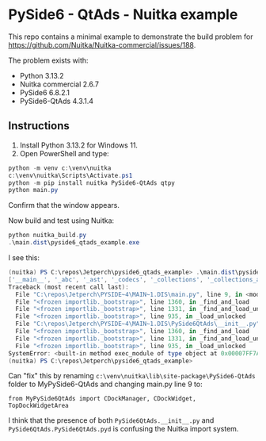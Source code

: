 
# PySide6 - QtAds - Nuitka example

This repo contains a minimal example to demonstrate the build problem for
https://github.com/Nuitka/Nuitka-commercial/issues/188.

The problem exists with:

- Python 3.13.2
- Nuitka commercial 2.6.7
- PySide6 6.8.2.1
- PySide6-QtAds 4.3.1.4


## Instructions

1. Install Python 3.13.2 for Windows 11.
2. Open PowerShell and type:
```PowerShell
python -m venv c:\venv\nuitka
c:\venv\nuitka\Scripts\Activate.ps1
python -m pip install nuitka PySide6-QtAds qtpy
python main.py
```

Confirm that the window appears.

Now build and test using Nuitka:

```PowerShell
python nuitka_build.py
.\main.dist\pyside6_qtads_example.exe
```

I see this:

```PowerShell
(nuitka) PS C:\repos\Jetperch\pyside6_qtads_example> .\main.dist\pyside6_qtads_example.exe
['__main__', '_abc', '_ast', '_codecs', '_collections', '_collections_abc', '_frozen_importlib', '_frozen_importlib_external', '_functools', '_imp', '_io', '_opcode', '_opcode_metadata', '_operator', '_signal', '_sre', '_stat', '_thread', '_tokenize', '_warnings', '_weakref', '_weakrefset', '_winapi', 'abc', 'ast', 'builtins', 'codecs', 'collections', 'collections.abc', 'contextlib', 'copyreg', 'dis', 'encodings', 'encodings.aliases', 'encodings.cp1252', 'encodings.utf_8', 'enum', 'functools', 'genericpath', 'importlib', 'importlib._bootstrap', 'importlib._bootstrap_external', 'importlib.machinery', 'inspect', 'io', 'itertools', 'keyword', 'linecache', 'marshal', 'nt', 'ntpath', 'opcode', 'operator', 'os', 'os.path', 're', 're._casefix', 're._compiler', 're._constants', 're._parser', 'reprlib', 'stat', 'sys', 'time', 'token', 'tokenize', 'types', 'weakref', 'winreg', 'zipimport']
Traceback (most recent call last):
  File "C:\repos\Jetperch\PYSIDE~4\MAIN~1.DIS\main.py", line 9, in <module>
  File "<frozen importlib._bootstrap>", line 1360, in _find_and_load
  File "<frozen importlib._bootstrap>", line 1331, in _find_and_load_unlocked
  File "<frozen importlib._bootstrap>", line 935, in _load_unlocked
  File "C:\repos\Jetperch\PYSIDE~4\MAIN~1.DIS\PySide6QtAds\__init__.py", line 7, in <module PySide6QtAds>
  File "<frozen importlib._bootstrap>", line 1360, in _find_and_load
  File "<frozen importlib._bootstrap>", line 1331, in _find_and_load_unlocked
  File "<frozen importlib._bootstrap>", line 935, in _load_unlocked
SystemError: <built-in method exec_module of type object at 0x00007FF7AD726C20> returned NULL without setting an exception
(nuitka) PS C:\repos\Jetperch\pyside6_qtads_example>
```

Can "fix" this by renaming `c:\venv\nuitka\lib\site-package\PySide6-QtAds` folder to MyPySide6-QtAds and
changing main.py line 9 to:

```
from MyPySide6QtAds import CDockManager, CDockWidget, TopDockWidgetArea
```

I think that the presence of both `PySide6QtAds.__init__.py` and `PySide6QtAds.PySide6QtAds.pyd` is confusing the Nuitka import system.
